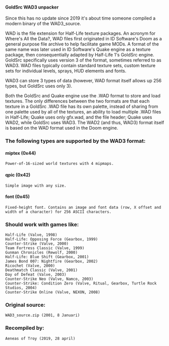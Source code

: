 #### GoldSrc WAD3 unpacker

Since this has no update since 2019 it's about time someone compiled a modern binary of the WAD3_source.

WAD is the file extension for Half-Life texture packages. An acronym for Where's All the Data?, WAD files first originated in ID Software's Doom as a general purpose file archive to help facilitate game MODs. A format of the same name was later used in ID Software's Quake engine as a texture package, then consequentially adapted by Half-Life 1's GoldSrc engine. GoldSrc specifically uses version 3 of the format, sometimes referred to as WAD3. WAD files typically contain standard texture sets, custom texture sets for individual levels, sprays, HUD elements and fonts.

WAD3 can store 3 types of data (however, WAD format itself allows up 256 types, but GoldSrc uses only 3). 

Both the GoldSrc and Quake engine use the .WAD format to store and load textures. The only differences between the two formats are that each texture in a GoldSrc .WAD file has its own palette, instead of sharing from one palette used by all of the textures, an ability to load multiple .WAD files in Half-Life; Quake uses only gfx.wad, and the file header; Quake uses WAD2, while GoldSrc uses WAD3. The WAD2 (and thus, WAD3) format itself is based on the WAD format used in the Doom engine.

### The following types are supported by the WAD3 format:

#### miptex (0x44)
    Power-of-16-sized world textures with 4 mipmaps.
#### qpic (0x42)
    Simple image with any size.
#### font (0x45)
    Fixed-height font. Contains an image and font data (row, X offset and width of a character) for 256 ASCII characters.

### Should work with games like:
    Half-Life (Valve, 1998)
    Half-Life: Opposing Force (Gearbox, 1999)
    Counter-Strike (Valve, 2000)
    Team Fortress Classic (Valve, 1999)
    Gunman Chronicles (Rewolf, 2000)
    Half-Life: Blue Shift (Gearbox, 2001)
    James Bond 007: Nightfire (Gearbox, 2002)
    Ricochet (Valve, 2000)
    Deathmatch Classic (Valve, 2001)
    Day of Defeat (Valve, 2003)
    Counter-Strike Neo (Valve, Namco, 2003)
    Counter-Strike: Condition Zero (Valve, Ritual, Gearbox, Turtle Rock Studios, 2004)
    Counter-Strike Online (Valve, NEXON, 2008) 

### Original source:
    WAD3_source.zip (2001, 8 Januari)

### Recompiled by:
    Aeneas of Troy (2019, 28 april)
